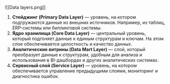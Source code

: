 
![[Data layers.png]]
1. **Стейджинг (Primary Data Layer)** — уровень, на котором подгружаются данные из внешних источников. Например, из таблиц, ERP-системы или биллинговой системы.
2. **Ядро хранилища (Core Data Layer)** — центральный уровень, который подгоняет данные к единым структурам и ключам. На этом слое обеспечивается целостность и качество данных.
3. **Аналитические витрины (Data Mart Layer)** — слой, который преобразует данные к структурам, удобным для анализа и использования в BI-дашбордах и других аналитических системах.
4. **Сервисный слой (Service Layer)** — уровень, на котором обеспечивается управление предыдущими слоями, мониторинг и диагностика ошибок.